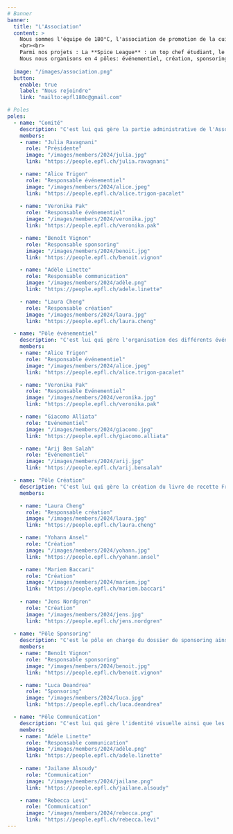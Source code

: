 ```yaml
---
# Banner
banner:
  title: "L'Association"
  content: >
    Nous sommes l'équipe de 180°C, l'association de promotion de la cuisine à l'UNIL et l'EPFL ! Nous avons pour mission de partager notre passion de la cuisine et la rendre simple, accessible et durable pour les étudiant.e.s.
    <br><br>
    Parmi nos projets : La **Spice League** : un top chef étudiant, le deuxième volume du livre de cuisine étudiante nommé **Fringale**, et le **Crieur**, notre carnet virtuel d'adresses étudiantes à Lausanne. <br><br>
    Nous nous organisons en 4 pôles: événementiel, création, sponsoring et communication. Plus d'informations sur chacun ci-dessous. Tu trouveras également <a href="https://drive.google.com/drive/folders/1LDxSLxTfI73BrOuSdPGvZBFT5lAK-W7E?usp=share_link" target="_blank">ici</a> notre AG, statuts ainsi que la charte de l'association !
  
  image: "/images/association.png"
  button:
    enable: true
    label: "Nous rejoindre"
    link: "mailto:epfl180c@gmail.com"

# Poles
poles:
  - name: "Comité"
    description: "C'est lui qui gère la partie administrative de l'Association."
    members:
    - name: "Julia Ravagnani"
      role: "Présidente"
      image: "/images/members/2024/julia.jpg"
      link: "https://people.epfl.ch/julia.ravagnani"

    - name: "Alice Trigon"
      role: "Responsable événementiel"
      image: "/images/members/2024/alice.jpeg"
      link: "https://people.epfl.ch/alice.trigon-pacalet"
    
    - name: "Veronika Pak"
      role: "Responsable événementiel"
      image: "/images/members/2024/veronika.jpg"
      link: "https://people.epfl.ch/veronika.pak"

    - name: "Benoît Vignon"
      role: "Responsable sponsoring"
      image: "/images/members/2024/benoit.jpg"
      link: "https://people.epfl.ch/benoit.vignon"

    - name: "Adèle Linette"
      role: "Responsable communication"
      image: "/images/members/2024/adèle.png"
      link: "https://people.epfl.ch/adele.linette"

    - name: "Laura Cheng"
      role: "Responsable création"
      image: "/images/members/2024/laura.jpg"
      link: "https://people.epfl.ch/laura.cheng"

  - name: "Pôle événementiel"
    description: "C'est lui qui gère l'organisation des différents événements de 180°C ainsi que la partie catering de l'Association."
    members:
    - name: "Alice Trigon"
      role: "Responsable événementiel"
      image: "/images/members/2024/alice.jpeg"
      link: "https://people.epfl.ch/alice.trigon-pacalet"

    - name: "Veronika Pak"
      role: "Responsable Evénementiel"
      image: "/images/members/2024/veronika.jpg"
      link: "https://people.epfl.ch/veronika.pak"

    - name: "Giacomo Alliata"
      role: "Evénementiel"
      image: "/images/members/2024/giacomo.jpg"
      link: "https://people.epfl.ch/giacomo.alliata"

    - name: "Arij Ben Salah"
      role: "Evénementiel"
      image: "/images/members/2024/arij.jpg"
      link: "https://people.epfl.ch/arij.bensalah"

  - name: "Pôle Création"
    description: "C'est lui qui gère la création du livre de recette Fringale ainsi que du guide étudiant Le Crieur."
    members:

    - name: "Laura Cheng"
      role: "Responsable création"
      image: "/images/members/2024/laura.jpg"
      link: "https://people.epfl.ch/laura.cheng"

    - name: "Yohann Ansel"
      role: "Création"
      image: "/images/members/2024/yohann.jpg"
      link: "https://people.epfl.ch/yohann.ansel"

    - name: "Mariem Baccari"
      role: "Création"
      image: "/images/members/2024/mariem.jpg"
      link: "https://people.epfl.ch/mariem.baccari"
      
    - name: "Jens Nordgren"
      role: "Création"
      image: "/images/members/2024/jens.jpg"
      link: "https://people.epfl.ch/jens.nordgren"
      
  - name: "Pôle Sponsoring"
    description: "C'est le pôle en charge du dossier de sponsoring ainsi que des relations avec les différents sponsors et partenaires."
    members:
    - name: "Benoît Vignon"
      role: "Responsable sponsoring"
      image: "/images/members/2024/benoit.jpg"
      link: "https://people.epfl.ch/benoit.vignon"

    - name: "Luca Deandrea"
      role: "Sponsoring"
      image: "/images/members/2024/luca.jpg"
      link: "https://people.epfl.ch/luca.deandrea"

  - name: "Pôle Communication"
    description: "C'est lui qui gère l'identité visuelle ainsi que les réseaux sociaux de 180°C."
    members:
    - name: "Adèle Linette"
      role: "Responsable communication"
      image: "/images/members/2024/adèle.png"
      link: "https://people.epfl.ch/adele.linette"
 
    - name: "Jailane Alsoudy"
      role: "Communication"
      image: "/images/members/2024/jailane.png"
      link: "https://people.epfl.ch/jailane.alsoudy"

    - name: "Rebecca Levi"
      role: "Communication"
      image: "/images/members/2024/rebecca.png"
      link: "https://people.epfl.ch/rebecca.levi"
---
```

